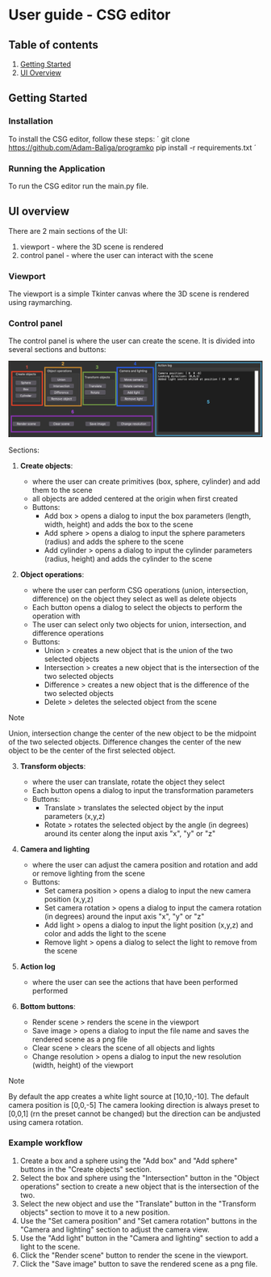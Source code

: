 # User guide - CSG editor

## Table of contents

1. [Getting Started](#getting-started)
3. [UI Overview](#ui-overview)

## Getting Started <a name="getting-started"></a>
### Installation
To install the CSG editor, follow these steps:
´
git clone https://github.com/Adam-Baliga/programko
pip install -r requirements.txt
´

### Running the Application

To run the CSG editor run the main.py file.

## UI overview <a name="ui-overview"></a>
There are 2 main sections of the UI:

1. viewport - where the 3D scene is rendered
2. control panel - where the user can interact with the scene

### Viewport
The viewport is a simple Tkinter canvas where the 3D scene is rendered using raymarching.

### Control panel
The control panel is where the user can create the scene. It is divided into several sections and buttons:

![Picture of the Control Panel.](/docs/control-panel.png)


Sections:
1. **Create objects**:
    - where the user can create primitives (box, sphere, cylinder) and add them to the scene
    - all objects are added centered at the origin when first created
    - Buttons:
        - Add box > opens a dialog to input the box parameters (length, width, height) and adds the box to the scene 
        - Add sphere > opens a dialog to input the sphere parameters (radius) and adds the sphere to the scene 
        - Add cylinder > opens a dialog to input the cylinder parameters (radius, height) and adds the cylinder to the scene 

    
2. **Object operations**:
    - where the user can perform CSG operations (union, intersection, difference) on the object they select as well as delete objects
    - Each button opens a dialog to select the objects to perform the operation with
    - The user can select only two objects for union, intersection, and difference operations
    - Buttons:
        - Union > creates a new object that is the union of the two selected objects
        - Intersection > creates a new object that is the intersection of the two selected objects
        - Difference > creates a new object that is the difference of the two selected objects
        - Delete > deletes the selected object from the scene

> [!NOTE]
> Union, intersection change the center of the new object to be the midpoint of the two selected objects.
> Difference changes the center of the new object to be the center of the first selected object.

3. **Transform objects**:
    - where the user can translate, rotate the object they select
    - Each button opens a dialog to input the transformation parameters
    - Buttons:
        - Translate > translates the selected object by the input parameters (x,y,z)
        - Rotate > rotates the selected object by the angle (in degrees) around its center along the input axis "x", "y" or "z"


4. **Camera and lighting** 
    - where the user can adjust the camera position and rotation and add or remove lighting from the scene
    - Buttons:
        - Set camera position > opens a dialog to input the new camera position (x,y,z)
        - Set camera rotation > opens a dialog to input the camera rotation (in degrees) around the input axis "x", "y" or "z"
        - Add light > opens a dialog to input the light position (x,y,z) and color and adds the light to the scene
        - Remove light > opens a dialog to select the light to remove from the scene

5. **Action log** 
    - where the user can see the actions that have been performed performed

6. **Bottom buttons**:
    - Render scene > renders the scene in the viewport
    - Save image  > opens a dialog to input the file name and saves the rendered scene as a png file
    - Clear scene > clears the scene of all objects and lights
    - Change resolution > opens a dialog to input the new resolution (width, height) of the viewport
  
> [!NOTE]
> By default the app creates a white light source at [10,10,-10].
> The default camera position is [0,0,-5] 
> The camera looking direction is always preset to [0,0,1] (rn the preset cannot be changed) but the direction can be andjusted using camera rotation.

### Example workflow
1. Create a box and a sphere using the "Add box" and "Add sphere" buttons in the "Create objects" section.
2. Select the box and sphere using the "Intersection" button in the "Object operations" section to create a new object that is the intersection of the two.
3. Select the new object and use the "Translate" button in the "Transform objects" section to move it to a new position.
4. Use the "Set camera position" and "Set camera rotation" buttons in the "Camera and lighting" section to adjust the camera view.
5. Use the "Add light" button in the "Camera and lighting" section to add a light to the scene.
6. Click the "Render scene" button to render the scene in the viewport.
7. Click the "Save image" button to save the rendered scene as a png file.










